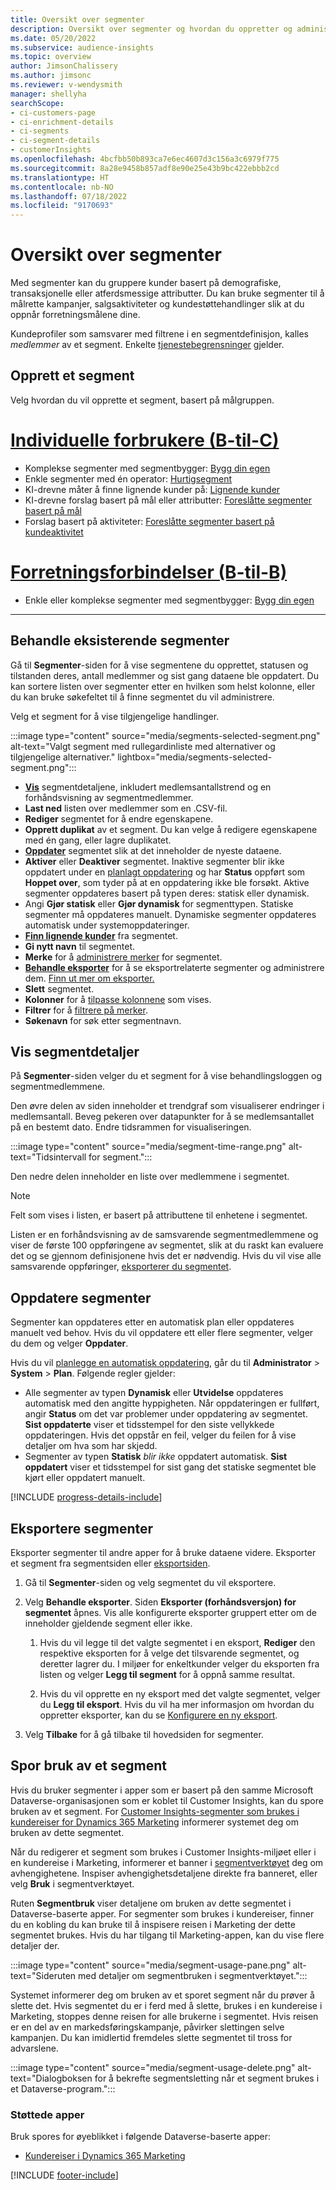 ```yaml
---
title: Oversikt over segmenter
description: Oversikt over segmenter og hvordan du oppretter og administrerer dem.
ms.date: 05/20/2022
ms.subservice: audience-insights
ms.topic: overview
author: JimsonChalissery
ms.author: jimsonc
ms.reviewer: v-wendysmith
manager: shellyha
searchScope:
- ci-customers-page
- ci-enrichment-details
- ci-segments
- ci-segment-details
- customerInsights
ms.openlocfilehash: 4bcfbb50b893ca7e6ec4607d3c156a3c6979f775
ms.sourcegitcommit: 8a28e9458b857adf8e90e25e43b9bc422ebbb2cd
ms.translationtype: HT
ms.contentlocale: nb-NO
ms.lasthandoff: 07/18/2022
ms.locfileid: "9170693"
---
```

# <a name="segments-overview"></a>Oversikt over segmenter

Med segmenter kan du gruppere kunder basert på demografiske, transaksjonelle eller atferdsmessige attributter. Du kan bruke segmenter til å målrette kampanjer, salgsaktiviteter og kundestøttehandlinger slik at du oppnår forretningsmålene dine.

Kundeprofiler som samsvarer med filtrene i en segmentdefinisjon, kalles *medlemmer* av et segment. Enkelte [tjenestebegrensninger](/dynamics365/customer-insights/service-limits) gjelder.

## <a name="create-a-segment"></a>Opprett et segment

Velg hvordan du vil opprette et segment, basert på målgruppen.

# <a name="individual-consumers-b-to-c"></a>[Individuelle forbrukere (B-til-C)](#tab/b2c)

- Komplekse segmenter med segmentbygger: [Bygg din egen](segment-builder.md)
- Enkle segmenter med én operator: [Hurtigsegment](segment-quick.md)
- KI-drevne måter å finne lignende kunder på: [Lignende kunder](find-similar-customer-segments.md)
- KI-drevne forslag basert på mål eller attributter: [Foreslåtte segmenter basert på mål](suggested-segments.md)
- Forslag basert på aktiviteter: [Foreslåtte segmenter basert på kundeaktivitet](suggested-segments-activity.md)

# <a name="business-accounts-b-to-b"></a>[Forretningsforbindelser (B-til-B)](#tab/b2b)

- Enkle eller komplekse segmenter med segmentbygger: [Bygg din egen](segment-builder.md)

---

## <a name="manage-existing-segments"></a>Behandle eksisterende segmenter

Gå til **Segmenter**-siden for å vise segmentene du opprettet, statusen og tilstanden deres, antall medlemmer og sist gang dataene ble oppdatert. Du kan sortere listen over segmenter etter en hvilken som helst kolonne, eller du kan bruke søkefeltet til å finne segmentet du vil administrere.

Velg et segment for å vise tilgjengelige handlinger.

:::image type="content" source="media/segments-selected-segment.png" alt-text="Valgt segment med rullegardinliste med alternativer og tilgjengelige alternativer." lightbox="media/segments-selected-segment.png":::

- [**Vis**](#view-segment-details) segmentdetaljene, inkludert medlemsantallstrend og en forhåndsvisning av segmentmedlemmer.
- **Last ned** listen over medlemmer som en .CSV-fil.
- **Rediger** segmentet for å endre egenskapene.
- **Opprett duplikat** av et segment. Du kan velge å redigere egenskapene med én gang, eller lagre duplikatet.
- [**Oppdater**](#refresh-segments) segmentet slik at det inneholder de nyeste dataene.
- **Aktiver** eller **Deaktiver** segmentet. Inaktive segmenter blir ikke oppdatert under en [planlagt oppdatering](system.md#schedule-tab) og har **Status** oppført som **Hoppet over**, som tyder på at en oppdatering ikke ble forsøkt. Aktive segmenter oppdateres basert på typen deres: statisk eller dynamisk.
- Angi **Gjør statisk** eller **Gjør dynamisk** for segmenttypen. Statiske segmenter må oppdateres manuelt. Dynamiske segmenter oppdateres automatisk under systemoppdateringer.
- [**Finn lignende kunder**](find-similar-customer-segments.md) fra segmentet.
- **Gi nytt navn** til segmentet.
- **Merke** for å [administrere merker](work-with-tags-columns.md#manage-tags) for segmentet.
- [**Behandle eksporter**](#export-segments) for å se eksportrelaterte segmenter og administrere dem. [Finn ut mer om eksporter.](export-destinations.md)
- **Slett** segmentet.
- **Kolonner** for å [tilpasse kolonnene](work-with-tags-columns.md#customize-columns) som vises.
- **Filtrer** for å [filtrere på merker](work-with-tags-columns.md#filter-on-tags).
- **Søkenavn** for søk etter segmentnavn.

## <a name="view-segment-details"></a>Vis segmentdetaljer

På **Segmenter**-siden velger du et segment for å vise behandlingsloggen og segmentmedlemmene.

Den øvre delen av siden inneholder et trendgraf som visualiserer endringer i medlemsantall. Beveg pekeren over datapunkter for å se medlemsantallet på en bestemt dato. Endre tidsrammen for visualiseringen.

:::image type="content" source="media/segment-time-range.png" alt-text="Tidsintervall for segment.":::

Den nedre delen inneholder en liste over medlemmene i segmentet.

> [!NOTE]
> Felt som vises i listen, er basert på attributtene til enhetene i segmentet.
>
>Listen er en forhåndsvisning av de samsvarende segmentmedlemmene og viser de første 100 oppføringene av segmentet, slik at du raskt kan evaluere det og se gjennom definisjonene hvis det er nødvendig. Hvis du vil vise alle samsvarende oppføringer, [eksporterer du segmentet](export-destinations.md).

## <a name="refresh-segments"></a>Oppdatere segmenter

Segmenter kan oppdateres etter en automatisk plan eller oppdateres manuelt ved behov. Hvis du vil oppdatere ett eller flere segmenter, velger du dem og velger **Oppdater**.

Hvis du vil [planlegge en automatisk oppdatering](system.md#schedule-tab), går du til **Administrator** > **System** > **Plan**. Følgende regler gjelder:

- Alle segmenter av typen **Dynamisk** eller **Utvidelse** oppdateres automatisk med den angitte hyppigheten. Når oppdateringen er fullført, angir **Status** om det var problemer under oppdatering av segmentet. **Sist oppdaterte** viser et tidsstempel for den siste vellykkede oppdateringen. Hvis det oppstår en feil, velger du feilen for å vise detaljer om hva som har skjedd.
- Segmenter av typen **Statisk** *blir ikke* oppdatert automatisk. **Sist oppdatert** viser et tidsstempel for sist gang det statiske segmentet ble kjørt eller oppdatert manuelt.

[!INCLUDE [progress-details-include](includes/progress-details-pane.md)]

## <a name="export-segments"></a>Eksportere segmenter

Eksporter segmenter til andre apper for å bruke dataene videre. Eksporter et segment fra segmentsiden eller [eksportsiden](export-destinations.md).

1. Gå til **Segmenter**-siden og velg segmentet du vil eksportere.

1. Velg **Behandle eksporter**. Siden **Eksporter (forhåndsversjon) for segmentet** åpnes. Vis alle konfigurerte eksporter gruppert etter om de inneholder gjeldende segment eller ikke.

   1. Hvis du vil legge til det valgte segmentet i en eksport, **Rediger** den respektive eksporten for å velge det tilsvarende segmentet, og deretter lagrer du. I miljøer for enkeltkunder velger du eksporten fra listen og velger **Legg til segment** for å oppnå samme resultat.

   1. Hvis du vil opprette en ny eksport med det valgte segmentet, velger du **Legg til eksport**. Hvis du vil ha mer informasjon om hvordan du oppretter eksporter, kan du se [Konfigurere en ny eksport](export-destinations.md#set-up-a-new-export).

1. Velg **Tilbake** for å gå tilbake til hovedsiden for segmenter.

## <a name="track-usage-of-a-segment"></a>Spor bruk av et segment

Hvis du bruker segmenter i apper som er basert på den samme Microsoft Dataverse-organisasjonen som er koblet til Customer Insights, kan du spore bruken av et segment. For [Customer Insights-segmenter som brukes i kundereiser for Dynamics 365 Marketing](/dynamics365/marketing/real-time-marketing-ci-profile) informerer systemet deg om bruken av dette segmentet.

Når du redigerer et segment som brukes i Customer Insights-miljøet eller i en kundereise i Marketing, informerer et banner i [segmentverktøyet](segment-builder.md) deg om avhengighetene. Inspiser avhengighetsdetaljene direkte fra banneret, eller velg **Bruk** i segmentverktøyet.

Ruten **Segmentbruk** viser detaljene om bruken av dette segmentet i Dataverse-baserte apper. For segmenter som brukes i kundereiser, finner du en kobling du kan bruke til å inspisere reisen i Marketing der dette segmentet brukes. Hvis du har tilgang til Marketing-appen, kan du vise flere detaljer der.

:::image type="content" source="media/segment-usage-pane.png" alt-text="Sideruten med detaljer om segmentbruken i segmentverktøyet.":::

Systemet informerer deg om bruken av et sporet segment når du prøver å slette det. Hvis segmentet du er i ferd med å slette, brukes i en kundereise i Marketing, stoppes denne reisen for alle brukerne i segmentet. Hvis reisen er en del av en markedsføringskampanje, påvirker slettingen selve kampanjen. Du kan imidlertid fremdeles slette segmentet til tross for advarslene.

:::image type="content" source="media/segment-usage-delete.png" alt-text="Dialogboksen for å bekrefte segmentsletting når et segment brukes i et Dataverse-program.":::

### <a name="supported-apps"></a>Støttede apper

Bruk spores for øyeblikket i følgende Dataverse-baserte apper:

- [Kundereiser i Dynamics 365 Marketing](/dynamics365/marketing/real-time-marketing-ci-profile)

[!INCLUDE [footer-include](includes/footer-banner.md)]
